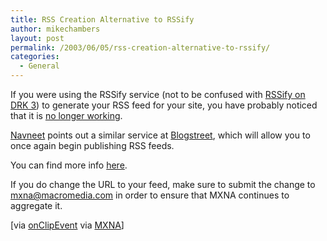 ```yaml
---
title: RSS Creation Alternative to RSSify
author: mikechambers
layout: post
permalink: /2003/06/05/rss-creation-alternative-to-rssify/
categories:
  - General
---
```



If you were using the RSSify service (not to be confused with [RSSify on DRK 3][1]) to generate your RSS feed for your site, you have probably noticed that it is [no longer working][2].

[Navneet][3] points out a similar service at [Blogstreet][4], which will allow you to once again begin publishing RSS feeds.

You can find more info [here][4].

If you do change the URL to your feed, make sure to submit the change to <mxna@macromedia.com> in order to ensure that MXNA continues to aggregate it.

[via [onClipEvent][3] via [MXNA][5]]

 [1]: http://www.macromedia.com/software/drk/productinfo/product_overview/volume3/sample_apps.html
 [2]: http://www.jessewarden.com/archives/000180.html
 [3]: http://www.onclipevent.com/archives/enterframe/000091.html
 [4]: http://www.blogstreet.com
 [5]: http://www.macromedia.com/go/weblogs